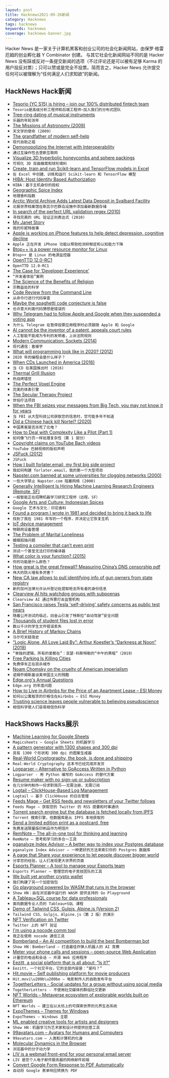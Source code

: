 ```yaml
---
layout: post
title: Hacknews2021-09-26新闻
category: Hacknews
tags: hacknews
keywords: hacknews
coverage: hacknews-banner.jpg
---
```


Hacker News 是一家关于计算机黑客和创业公司的社会化新闻网站，由保罗·格雷厄姆的创业孵化器 Y Combinator 创建。
与其它社会化新闻网站不同的是 Hacker News 没有踩或反对一条提交新闻的选项（不过评论还是可以被有足够 Karma 的用户投反对票）；只可以赞或是完全不投票。简而言之，Hacker News 允许提交任何可以被理解为“任何满足人们求知欲”的新闻。

## HackNews Hack新闻


- [Tesorio (YC S15) is hiring – join our 100% distributed fintech team](https://www.tesorio.com/careers#job-openings)
- `Tesorio是高级分析工程师和后端工程师–加入我们的分布式团队`
- [Tree-ring dating of musical instruments](https://doi.org/10.1126/science.abj3823)
- `乐器的年轮测年`
- [The Missions of Astronomy (2009)](https://nybooks.com/articles/2009/10/22/the-missions-of-astronomy/)
- `天文学的使命 (2009)`
- [The grandfather of modern self-help](https://3quarksdaily.com/3quarksdaily/2021/09/the-grandfather-of-modern-self-help.html)
- `现代自助之祖`
- [Demonopolizing the Internet with Interoperability](https://pluralistic.net/2021/09/24/comcom-acm/)
- `通过互操作性去垄断互联网`
- [Visualize 3D hyperbolic honeycombs and sphere packings](https://github.com/neozhaoliang/Hyperbolic-Honeycombs)
- `可视化 3D 双曲蜂窝和球形填料`
- [Create, train and run Scikit-learn and TensorFlow models in Excel](https://predictionlaboratory.com)
- `在 Excel 中创建、训练和运行 Scikit-learn 和 TensorFlow 模型`
- [HIBA: Host Identity Based Authorization](https://github.com/google/hiba)
- `HIBA：基于主机身份的授权`
- [Geographic Spice Index](http://gernot-katzers-spice-pages.com/engl/spice_geo.html)
- `地理香料指数`
- [Arctic World Archive Adds Latest Data Deposit in Svalbard Facility](https://www.datacenterdynamics.com/en/news/arctic-world-archive-adds-latest-data-deposit-in-svalbard-facility/)
- `北极世界档案馆在斯瓦尔巴群岛设施中添加最新数据存储`
- [In search of the perfect URL validation regex (2010)](https://mathiasbynens.be/demo/url-regex)
- `寻找完美的 URL 验证正则表达式 (2010)`
- [My Janet Story](https://junglecoder.com/blog/my-janet-story)
- `我的珍妮特故事`
- [Apple is working on iPhone features to help detect depression, cognitive decline](https://www.wsj.com/articles/apple-wants-iphones-to-help-detect-depression-cognitive-decline-sources-say-11632216601)
- `Apple 正在开发 iPhone 功能以帮助检测抑郁症和认知能力下降`
- [Btop++ is a power resource monitor for Linux](https://github.com/aristocratos/btop)
- `Btop++ 是 Linux 的电源监控器`
- [OpenTTD 12.0-RC1](https://www.openttd.org/news/2021/09/25/openttd-12-0-rc1.html)
- `OpenTTD 12.0-RC1`
- [The Case for ‘Developer Experience’](https://future.a16z.com/the-case-for-developer-experience/)
- `“开发者体验”案例`
- [The Science of the Benefits of Religion](https://www.wired.com/story/psychologists-religion-how-god-works/)
- `宗教益处的科学`
- [Code Review from the Command Line](https://blog.jez.io/cli-code-review/)
- `从命令行进行代码审查`
- [Maybe the spaghetti code conjecture is false](https://nickdrozd.github.io/2021/09/25/spaghetti-code-conjecture-false.html)
- `也许意大利面代码猜想是错误的`
- [Why Telegram had to follow Apple and Google when they suspended a voting app](https://telegra.ph/Why-Telegram-had-to-follow-Apple-and-Google-when-they-suspended-a-voting-app-09-25)
- `为什么 Telegram 在暂停投票应用程序时必须跟随 Apple 和 Google`
- [AI cannot be the inventor of a patent, appeals court rules](https://www.bbc.com/news/technology-58668534)
- `人工智能不能成为专利的发明者，上诉法院规则`
- [Modern Communication: Sockets (2014)](https://ocaml.github.io/ocamlunix/sockets.html)
- `现代通信：套接字`
- [What will programming look like in 2020? (2012)](http://lambda-the-ultimate.org/node/4655)
- `2020 年的编程会是什么样子？ `
- [When CDs Launched in America (2016)](https://www.theatlantic.com/notes/2016/03/march-1983-cds-launch-in-america/471807/)
- `当 CD 在美国推出时 (2016)`
- [Thermal Grill Illusion](https://en.wikipedia.org/wiki/Thermal_grill_illusion)
- `热烧烤错觉`
- [The Perfect Voxel Engine](https://voxely.net/blog/the-perfect-voxel-engine/)
- `完美的体素引擎`
- [The Secular Therapy Project](https://www.seculartherapy.org/)
- `世俗疗法项目`
- [When the FBI seizes your messages from Big Tech, you may not know it for years](https://www.washingtonpost.com/technology/2021/09/25/tech-subpoena-secrecy-fight/)
- `当 FBI 从大型科技公司获取您的信息时，您可能多年不知道`
- [Did a Chinese hack kill Nortel? (2020)](http://www.bnnbloomberg.ca/did-a-chinese-hack-kill-canada-s-greatest-tech-company-1.1459269)
- `中国黑客是否杀死了北电？ `
- [How to Deal with Complexity Like a Pilot (Part 1)](https://www.franklinfaraday.com/how-to-deal-with-complexity-like-a-pilot-part-1/)
- `如何像飞行员一样处理复杂性（第 1 部分）`
- [Copyright claims on YouTube Bach videos](https://www.youtube.com/watch?v=YfF4D5x_UTE)
- `YouTube 巴赫视频的版权声明`
- [JSFuck (2012)](http://www.jsfuck.com/)
- `JSFuck`
- [How I built forlater.email, my first big side project](https://icyphox.sh/blog/building-forlater/)
- `我如何构建 forlater.email，我的第一个大型项目`
- [Napster.com banned at some universities for clogging networks (2000)](https://www.iowastatedaily.com/napster-com-banned-at-some-universities-for-clogging-networks/article_23a8a315-cccc-5e15-9fdc-19145e034d3b.html)
- `一些大学禁止 Napster.com 阻塞网络 (2000)`
- [Generally Intelligent Is Hiring Machine Learning Research Engineers (Remote, SF)](item?id=28657485)
- `一般智能正在招聘机器学习研究工程师（远程，SF）`
- [Google Arts and Culture: Indonesian Spices](https://artsandculture.google.com/project/indonesian-gastronomy)
- `Google 艺术与文化：印尼香料`
- [Found a program I wrote in 1981 and decided to bring it back to life](https://madned.substack.com/p/the-dead-code-diaries)
- `找到了我在 1981 年写的一个程序，并决定让它恢复生机`
- [IoT device management](https://ubuntu.com/blog/what-is-iot-device-management)
- `物联网设备管理`
- [The Problem of Marital Loneliness](https://www.newyorker.com/culture/cultural-comment/the-problem-of-marital-loneliness)
- `婚姻孤独问题`
- [Testing a compiler that can’t even print](https://blog.danieljanus.pl/2021/09/25/testing-lithium/)
- `测试一个甚至无法打印的编译器`
- [What color is your function? (2015)](https://journal.stuffwithstuff.com/2015/02/01/what-color-is-your-function/)
- `你的功能是什么颜色？ `
- [How great is the great firewall? Measuring China’s DNS censorship pdf](https://www.usenix.org/system/files/sec21-hoang.pdf)
- `伟大的防火墙有多厉害？`
- [New CA law allows to pull identifying info of gun owners from state registry](https://leginfo.legislature.ca.gov/faces/billTextClient.xhtml?bill_id=202120220AB173)
- `新的加州法律允许从州登记处提取枪支所有者的身份信息`
- [Clearview AI hits watchdog groups with subpoenas](https://www.politico.com/news/2021/09/24/clearview-ai-subpoena-watchdog-groups-514273)
- `Clearview AI 通过传票打击监管机构`
- [San Francisco raises Tesla 'self-driving' safety concerns as public test nears](https://www.reuters.com/business/autos-transportation/san-francisco-raises-tesla-self-driving-safety-concerns-public-test-nears-2021-09-23/)
- `随着公开测试的临近，旧金山引发了特斯拉“自动驾驶”安全问题`
- [Thousands of student files lost in error](https://www.taipeitimes.com/News/taiwan/archives/2021/09/26/2003765032)
- `数以千计的学生文件错误丢失`
- [A Brief History of Markov Chains](https://mewo2.com/notes/markov-history/)
- `马尔可夫链简史`
- [“Logic Alone, All Love Laid By”: Arthur Koestler’s “Darkness at Noon” (2019)](https://lareviewofbooks.org/article/logic-alone-all-love-laid-by-returning-to-arthur-koestlers-darkness-at-noon/)
- `“单独的逻辑，所有的爱都在”：亚瑟·科斯特勒的“中午的黑暗”（2019）`
- [Free Parking Is Killing Cities](https://www.bloomberg.com/news/features/2021-08-31/why-free-parking-is-bad-according-to-one-ucla-professor)
- `免费停车正在扼杀城市`
- [Noam Chomsky on the cruelty of American imperialism](https://www.economist.com/by-invitation/2021/09/24/noam-chomsky-on-the-cruelty-of-american-imperialism)
- `诺姆乔姆斯基谈美帝国主义的残酷`
- [Edge.org's Annual Questions](https://www.edge.org/annual-questions)
- `Edge.org 的年度问题`
- [How to Live in Airbnbs for the Price of an Apartment Lease – ESI Money](https://esimoney.com/how-to-live-in-airbnbs-for-the-price-of-an-apartment-lease/)
- `如何以公寓租赁的价格住在Airbnbs – ESI Money`
- [Trusting science leaves people vulnerable to believing pseudoscience](https://journalistsresource.org/health/trust-science-pseudoscience-misinformation/)
- `相信科学使人们容易相信伪科学`


## HackShows Hacks展示

- [ Machine Learning for Google Sheets](https://www.magicsheets.io/)
- `Magicsheets – Google Sheets 的机器学习`
- [ A pattern generator with 1300 shapes and 300 dpi](https://tool.graphics/geometric)
- `具有 1300 个形状和 300 dpi 的图案生成器`
- [ Real-World Cryptography, the book, is done and shipping](item?id=28623869)
- `Real-World Cryptography 这本书已经完成并发货`
- [ Logparser – Alternative to GoAccess Written in Python](https://github.com/lucianmarin/logparser)
- `Logparser - 用 Python 编写的 GoAccess 的替代方案`
- [ Resume maker with no sign-up or subscription](https://luckyresumemaker.com)
- `在几分钟内制作一份求职简历——无需注册，无需订阅`
- [ Logtail – ClickHouse-Based Log Management](https://logtail.com/)
- `Logtail – 基于 ClickHouse 的日志管理`
- [ Feeds Mage – Get RSS feeds and newsletters of your Twitter follows](https://www.feedsmage.com/)
- `Feeds Mage – 获取您的 Twitter 的 RSS 提要和时事通讯`
- [ Torrent search engine but the database is fetched locally from IPFS](https://giga.cat)
- `Torrent 搜索引擎，但数据库是从 IPFS 本地获取的`
- [ Send a limited edition print as a postcard, free](https://www.inkiii.com/)
- `免费发送限量版印刷品作为明信片`
- [ RemNote – The all-in-one tool for thinking and learning](https://www.remnote.com/)
- `RemNote – 思考和学习的多合一工具`
- [ pganalyze Index Advisor – A better way to index your Postgres database](https://pganalyze.com/index-advisor)
- `pganalyze Index Advisor – 一种更好的方法来索引你的 Postgres 数据库`
- [ A page that Share your experience to let people discover bigger world](https://www.afterdo.com/)
- `分享您的经验，让人们发现更大世界的页面`
- [ Esports Planner – A tool to manage your Esports team](https://esports-planner.com/)
- `Esports Planner – 管理您的电子竞技团队的工具`
- [ We built yet another crypto wallet](https://www.morpher.com/blog/why-we-built-morpher-wallet)
- `我们构建了另一个加密钱包`
- [ Go playground powered by WASM that runs in the browser](https://go-playground-wasm.vercel.app/)
- `Show HN：由在浏览器中运行的 WASM 提供支持的 Go Playground`
- [ A Tableau+SQL course for data professionals](https://www.udemy.com/course/tableau-course/)
- `面向数据专业人员的 Tableau+SQL 课程`
- [ Demo of Tailwind CSS, Gulpjs, Alpine.js (Version 2)](https://github.com/joelparkerhenderson/demo-tailwind-css)
- `Tailwind CSS、Gulpjs、Alpine.js（第 2 版）的演示`
- [ NFT Verification on Twitter](https://chrome.google.com/webstore/detail/niftycase/hejlafcmjjeplkkccjpmjioheejldjbf)
- `Twitter 上的 NFT 验证`
- [ I'm using a nocode comm tool](item?id=28638134)
- `我正在使用 nocode 通信工具`
- [ Bomberland – An AI competition to build the best Bomberman bot](https://www.gocoder.one/bomberland)
- `Show HN：Bomberland – 打造最佳炸弹人机器人的 AI 竞赛`
- [ Meter your phone calls and sessions – open-source Web Application](https://github.com/rsoury/callsesh)
- `计量您的电话和会话 – 开源 Web 应用程序`
- [ Eezitt, a social platform that is all about: “Is it?”](https://www.eezitt.com/)
- `Eezitt，一个社交平台，它的全部内容是：“是吗？”`
- [ Hit.movie – Self publishing platform for movie producers](https://hit.movie/)
- `Hit.movi\u200b\u200be – 电影制作人的自助发布平台`
- [ TogetherLetters - Social updates for a group without using social media](item?id=28644205)
- `TogetherLetters - 不使用社交媒体的群组社交更新`
- [ NFT Worlds – Metaverse ecosystem of explorable worlds built on Ethereum](https://www.nftworlds.com/)
- `NFT Worlds – 建立在以太坊上的可探索世界的元界生态系统`
- [ ExpoThemes – Themes for Windows](https://expothemes.com/)
- `ExpoThemes – Windows 主题`
- [ ML enabled creative tools for artists and designers](https://www.vizcom.co/)
- `Show HN：机器学习为艺术家和设计师提供创意工具`
- [ 99avatars.com – Avatars for Humans and Computers](https://99avatars.com)
- `99avatars.com – 人类和计算机的化身`
- [ Molecular Dynamics in the Browser](https://ineffectivetheory.com/md/)
- `浏览器中的分子动力学`
- [ LIV is a webmail front-end for your personal email server](https://github.com/derek-zhou/liv)
- `LIV 是您个人电子邮件服务器的网络邮件前端`
- [ Convert Google Form Response to PDF Automatically](item?id=28658434)
- `自动将 Google 表单响应转换为 PDF`

